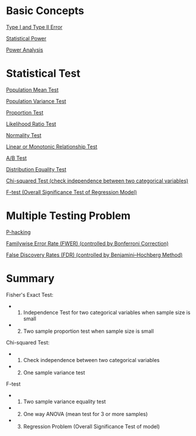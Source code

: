 # Basic Concepts

[Type I and Type II Error](https://github.com/yangshiteng/Data-Science-Learning-Path/blob/main/Machine%20Learning/basic_concepts/statistics/hypothesis_test/files/Type_I_Error_and_Type_II_Error.md)

[Statistical Power](https://github.com/yangshiteng/Data-Science-Learning-Path/blob/main/Machine%20Learning/basic_concepts/statistics/hypothesis_test/files/Power.md)

[Power Analysis](https://github.com/yangshiteng/Data-Science-Learning-Path/blob/main/Machine%20Learning/basic_concepts/statistics/hypothesis_test/files/Power_Analysis.md)


# Statistical Test

[Population Mean Test](https://github.com/yangshiteng/Data-Science-Learning-Path/blob/main/Machine%20Learning/basic_concepts/statistics/hypothesis_test/files/mean_test.md)

[Population Variance Test](https://github.com/yangshiteng/Data-Science-Learning-Path/blob/main/Machine%20Learning/basic_concepts/statistics/hypothesis_test/files/variance_test.md)

[Proportion Test](https://github.com/yangshiteng/Data-Science-Learning-Path/blob/main/Machine%20Learning/basic_concepts/statistics/hypothesis_test/files/Proportion_Test.md)

[Likelihood Ratio Test](https://github.com/yangshiteng/Data-Science-Learning-Path/blob/main/Machine%20Learning/basic_concepts/statistics/hypothesis_test/files/likelihood_ratio_test.md)

[Normality Test](https://github.com/yangshiteng/Data-Science-Learning-Path/blob/main/Machine%20Learning/basic_concepts/statistics/hypothesis_test/files/Normality_Test.md)

[Linear or Monotonic Relationship Test](https://github.com/yangshiteng/Data-Science-Learning-Path/blob/main/Machine%20Learning/basic_concepts/statistics/hypothesis_test/files/Correlation_Test.md)

[A/B Test](https://github.com/yangshiteng/Data-Science-Learning-Path/blob/main/Machine%20Learning/basic_concepts/statistics/hypothesis_test/files/AB_Test.md)

[Distribution Equality Test](https://github.com/yangshiteng/Data-Science-Learning-Path/blob/main/Machine%20Learning/basic_concepts/statistics/hypothesis_test/files/Distribution_Equality_Test.md)

[Chi-squared Test (check independence between two categorical variables)](https://github.com/yangshiteng/Data-Science-Learning-Path/blob/main/Machine%20Learning/basic_concepts/statistics/hypothesis_test/files/Chi-squared_Test.md)

[F-test (Overall Significance Test of Regression Model)](https://github.com/yangshiteng/Data-Science-Learning-Path/blob/main/Machine%20Learning/basic_concepts/statistics/hypothesis_test/files/F-test_of_Regression_Model.md)

# Multiple Testing Problem

[P-hacking](https://github.com/yangshiteng/Data-Science-Learning-Path/blob/main/Machine%20Learning/basic_concepts/statistics/hypothesis_test/files/p-hacking.md)

[Familywise Error Rate (FWER) (controlled by Bonferroni Correction)](https://github.com/yangshiteng/Data-Science-Learning-Path/blob/main/Machine%20Learning/basic_concepts/statistics/hypothesis_test/files/Familywise_Error_Rate.md)

[False Discovery Rates (FDR) (controlled by Benjamini–Hochberg Method)](https://github.com/yangshiteng/Data-Science-Learning-Path/blob/main/Machine%20Learning/basic_concepts/statistics/hypothesis_test/files/False_Discovery_Rate.md)

# Summary

Fisher's Exact Test: 
* 1. Independence Test for two categorical variables when sample size is small
* 2. Two sample proportion test when sample size is small

Chi-squared Test:
* 1. Check independence between two categorical variables
* 2. One sample variance test

F-test
* 1. Two sample variance equality test
* 2. One way ANOVA (mean test for 3 or more samples)
* 3. Regression Problem (Overall Significance Test of model)
